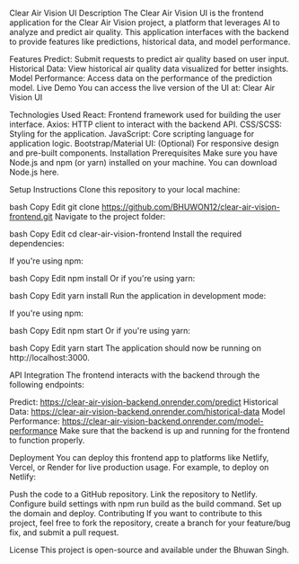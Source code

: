 Clear Air Vision UI
Description
The Clear Air Vision UI is the frontend application for the Clear Air Vision project, a platform that leverages AI to analyze and predict air quality. This application interfaces with the backend to provide features like predictions, historical data, and model performance.

Features
Predict: Submit requests to predict air quality based on user input.
Historical Data: View historical air quality data visualized for better insights.
Model Performance: Access data on the performance of the prediction model.
Live Demo
You can access the live version of the UI at:
Clear Air Vision UI

Technologies Used
React: Frontend framework used for building the user interface.
Axios: HTTP client to interact with the backend API.
CSS/SCSS: Styling for the application.
JavaScript: Core scripting language for application logic.
Bootstrap/Material UI: (Optional) For responsive design and pre-built components.
Installation
Prerequisites
Make sure you have Node.js and npm (or yarn) installed on your machine. You can download Node.js here.

Setup Instructions
Clone this repository to your local machine:

bash
Copy
Edit
git clone https://github.com/BHUWON12/clear-air-vision-frontend.git
Navigate to the project folder:

bash
Copy
Edit
cd clear-air-vision-frontend
Install the required dependencies:

If you're using npm:

bash
Copy
Edit
npm install
Or if you're using yarn:

bash
Copy
Edit
yarn install
Run the application in development mode:

If you're using npm:

bash
Copy
Edit
npm start
Or if you're using yarn:

bash
Copy
Edit
yarn start
The application should now be running on http://localhost:3000.

API Integration
The frontend interacts with the backend through the following endpoints:

Predict: https://clear-air-vision-backend.onrender.com/predict
Historical Data: https://clear-air-vision-backend.onrender.com/historical-data
Model Performance: https://clear-air-vision-backend.onrender.com/model-performance
Make sure that the backend is up and running for the frontend to function properly.

Deployment
You can deploy this frontend app to platforms like Netlify, Vercel, or Render for live production usage. For example, to deploy on Netlify:

Push the code to a GitHub repository.
Link the repository to Netlify.
Configure build settings with npm run build as the build command.
Set up the domain and deploy.
Contributing
If you want to contribute to this project, feel free to fork the repository, create a branch for your feature/bug fix, and submit a pull request.

License
This project is open-source and available under the Bhuwan Singh.

